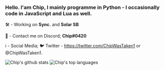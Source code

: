 
###  Hello. I'am Chip, I mainly programme in Python - I occasionally code in JavaScript and Lua as well.

🛠 - Working on **Sync.** and **Solar SB**

💬 - Contact me on Discord; **Chip#0420**

 ℹ - Social Media;
    🐦 Twitter - https://twitter.com/ChipWasTaken1 or @ChipWasTaken1.
    
 ![Chip's github stats](https://github-readme-stats.vercel.app/api?username=Sir-Chip&show_icons=true)
 ![Chip's top languages](https://github-readme-stats.vercel.app/api/top-langs/?username=Sir-Chip)

